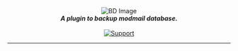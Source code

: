 <div align="center">
    <img src="https://images.piyush.codes/b/4XqTtrK.png" alt="BD Image" align="center"></img>
    <br>
    <strong><i>A plugin to backup modmail database.</i></strong>
   <br>
   <br>

  <a href="https://discord.gg/hzD72GE">
    <img src="https://img.shields.io/discord/543812119397924886.svg?style=for-the-badge&colorB=7289DA" alt="Support">
  </a> 
</div>

---
